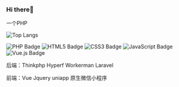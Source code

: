 ### Hi there👋

一个PHP

![Top Langs](https://github-readme-stats.vercel.app/api/top-langs/?username=Daixs020&layout=compact&theme=tokyonight)

![PHP Badge](https://img.shields.io/badge/PHP-777BB4?logo=php&logoColor=fff&style=flat)
![HTML5 Badge](https://img.shields.io/badge/HTML5-E34F26?logo=html5&logoColor=fff&style=flat)
![CSS3 Badge](https://img.shields.io/badge/CSS3-1572B6?logo=css3&logoColor=fff&style=flat)
![JavaScript Badge](https://img.shields.io/badge/JavaScript-F7DF1E?logo=javascript&logoColor=000&style=flat)
![Vue.js Badge](https://img.shields.io/badge/Vue.js-4FC08D?logo=vuedotjs&logoColor=fff&style=flat)

后端：Thinkphp Hyperf Workerman Laravel

前端：Vue Jquery uniapp 原生微信小程序 
